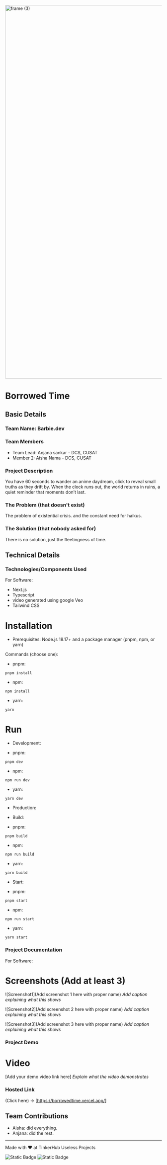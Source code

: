 <img width="3188" height="1202" alt="frame (3)" src="https://github.com/user-attachments/assets/517ad8e9-ad22-457d-9538-a9e62d137cd7" />


# Borrowed Time


## Basic Details
### Team Name: Barbie.dev


### Team Members
- Team Lead: Anjana sankar - DCS, CUSAT
- Member 2: Aisha Nama - DCS, CUSAT

### Project Description
You have 60 seconds to wander an anime daydream, click to reveal small truths as they drift by. When the clock runs out, the world returns in ruins, a quiet reminder that moments don’t last.

### The Problem (that doesn't exist)
The problem of existential crisis. and the constant need for haikus. 

### The Solution (that nobody asked for)
There is no solution, just the fleetingness of time. 

## Technical Details
### Technologies/Components Used
For Software:
- Next.js
- Typescript
- video generated using google Veo
- Tailwind CSS

# Installation

- Prerequisites: Node.js 18.17+ and a package manager (pnpm, npm, or yarn)


Commands (choose one):

- pnpm:

```shellscript
pnpm install
```


- npm:

```shellscript
npm install
```


- yarn:

```shellscript
yarn
```




# Run

- Development:

- pnpm:

```shellscript
pnpm dev
```


- npm:

```shellscript
npm run dev
```


- yarn:

```shellscript
yarn dev
```





- Production:

- Build:

- pnpm:

```shellscript
pnpm build
```


- npm:

```shellscript
npm run build
```


- yarn:

```shellscript
yarn build
```





- Start:

- pnpm:

```shellscript
pnpm start
```


- npm:

```shellscript
npm run start
```


- yarn:

```shellscript
yarn start
```

### Project Documentation
For Software:

# Screenshots (Add at least 3)
![Screenshot1](Add screenshot 1 here with proper name)
*Add caption explaining what this shows*

![Screenshot2](Add screenshot 2 here with proper name)
*Add caption explaining what this shows*

![Screenshot3](Add screenshot 3 here with proper name)
*Add caption explaining what this shows*


### Project Demo
# Video
[Add your demo video link here]
*Explain what the video demonstrates*

### Hosted Link
(Click here) -> [https://borrowedtime.vercel.app/]


## Team Contributions
- Aisha: did everything. 
- Anjana: did the rest. 

---
Made with ❤️ at TinkerHub Useless Projects 

![Static Badge](https://img.shields.io/badge/TinkerHub-24?color=%23000000&link=https%3A%2F%2Fwww.tinkerhub.org%2F)
![Static Badge](https://img.shields.io/badge/UselessProjects--25-25?link=https%3A%2F%2Fwww.tinkerhub.org%2Fevents%2FQ2Q1TQKX6Q%2FUseless%2520Projects)



